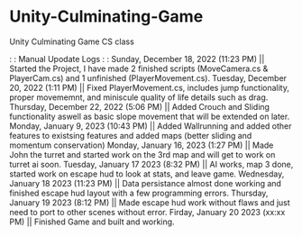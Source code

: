 # Unity-Culminating-Game
Unity Culminating Game CS class

: : Manual Upodate Logs : :
Sunday, December 18, 2022 (11:23 PM) || Started the Project, I have made 2 finished scripts (MoveCamera.cs & PlayerCam.cs) and 1 unfinished (PlayerMovement.cs).
Tuesday, December 20, 2022 (1:11 PM) || Fixed PlayerMovement.cs, includes jump functionality, proper movememnt, and miniscule quality of life details such as drag.
Thursday, December 22, 2022 (5:06 PM) || Added Crouch and Sliding functionality aswell as basic slope movement that will be extended on later.
Monday, January 9, 2023 (10:43 PM) || Added Wallrunning and added other features to existsing features and added maps (better sliding and momentum conservation)
Monday, January 16, 2023 (1:27 PM) || Made John the turret and started work on the 3rd map and will get to work on turret ai soon.
Tuesday, January 17 2023 (8:32 PM) || AI works, map 3 done, started work on escape hud to look at stats, and leave game.
Wednesday, January 18 2023 (11:23 PM) || Data persistance almost done working and finished escape hud layout with a few programming errors.
Thursday, January 19 2023 (8:12 PM) || Made escape hud work without flaws and just need to port to other scenes without error.
Firday, January 20 2023 (xx:xx PM) || Finished Game and built and working.

